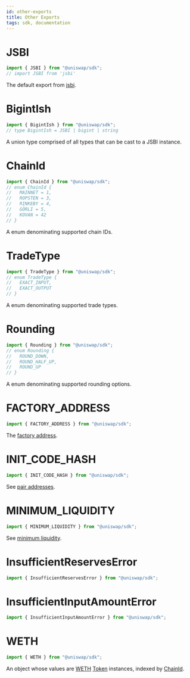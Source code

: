 ```yaml
---
id: other-exports
title: Other Exports
tags: sdk, documentation
---
```


# JSBI

```typescript
import { JSBI } from "@uniswap/sdk";
// import JSBI from 'jsbi'
```

The default export from [jsbi](https://github.com/GoogleChromeLabs/jsbi).

# BigintIsh

```typescript
import { BigintIsh } from "@uniswap/sdk";
// type BigintIsh = JSBI | bigint | string
```

A union type comprised of all types that can be cast to a JSBI instance.

# ChainId

```typescript
import { ChainId } from "@uniswap/sdk";
// enum ChainId {
//   MAINNET = 1,
//   ROPSTEN = 3,
//   RINKEBY = 4,
//   GÖRLI = 5,
//   KOVAN = 42
// }
```

A enum denominating supported chain IDs.

# TradeType

```typescript
import { TradeType } from "@uniswap/sdk";
// enum TradeType {
//   EXACT_INPUT,
//   EXACT_OUTPUT
// }
```

A enum denominating supported trade types.

# Rounding

```typescript
import { Rounding } from "@uniswap/sdk";
// enum Rounding {
//   ROUND_DOWN,
//   ROUND_HALF_UP,
//   ROUND_UP
// }
```

A enum denominating supported rounding options.

# FACTORY_ADDRESS

```typescript
import { FACTORY_ADDRESS } from "@uniswap/sdk";
```

The [factory address](../../../protocol/V2/reference/smart-contracts/factory#address).

# INIT_CODE_HASH

```typescript
import { INIT_CODE_HASH } from "@uniswap/sdk";
```

See [pair addresses](../../../protocol/V2/guides/smart-contract-integration/getting-pair-addresses).

# MINIMUM_LIQUIDITY

```typescript
import { MINIMUM_LIQUIDITY } from "@uniswap/sdk";
```

See [minimum liquidity](../../../protocol/V2/reference/smart-contracts/pair#minimum-liquidity).

# InsufficientReservesError

```typescript
import { InsufficientReservesError } from "@uniswap/sdk";
```

# InsufficientInputAmountError

```typescript
import { InsufficientInputAmountError } from "@uniswap/sdk";
```

# WETH

```typescript
import { WETH } from "@uniswap/sdk";
```

An object whose values are [WETH](../../../protocol/V2/reference/smart-contracts/router-02#weth) [Token](token) instances, indexed by [ChainId](#chainid).
